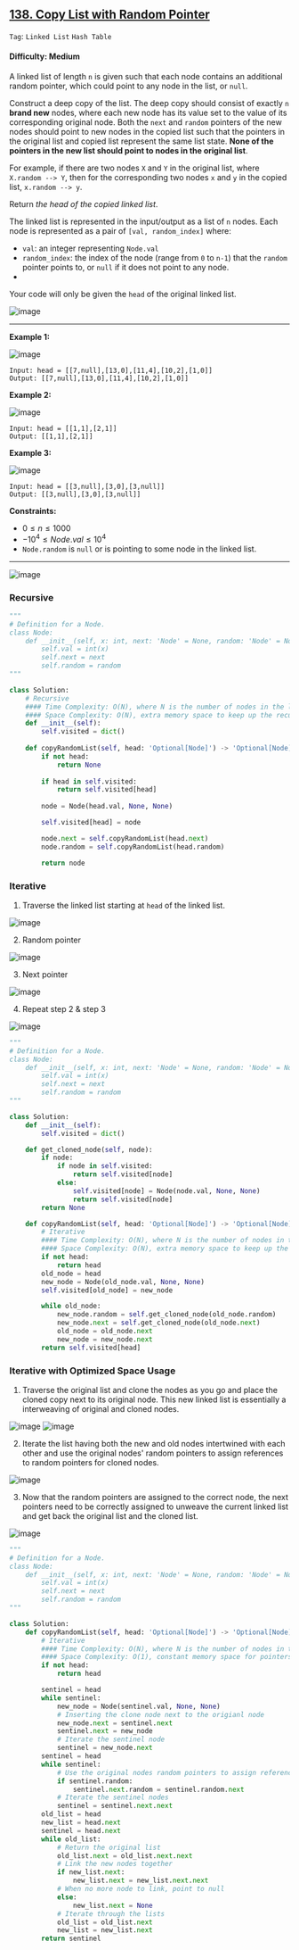## [138. Copy List with Random Pointer](https://leetcode.com/problems/copy-list-with-random-pointer)

```Tag```: ```Linked List``` ```Hash Table```

#### Difficulty: Medium

A linked list of length ```n``` is given such that each node contains an additional random pointer, which could point to any node in the list, or ```null```.

Construct a deep copy of the list. The deep copy should consist of exactly ```n``` __brand new__ nodes, where each new node has its value set to the value of its corresponding original node. Both the ```next``` and ```random``` pointers of the new nodes should point to new nodes in the copied list such that the pointers in the original list and copied list represent the same list state. __None of the pointers in the new list should point to nodes in the original list__.

For example, if there are two nodes ```X``` and ```Y``` in the original list, where ```X.random --> Y```, then for the corresponding two nodes ```x``` and ```y``` in the copied list, ```x.random --> y```.

Return _the head of the copied linked list_.

The linked list is represented in the input/output as a list of ```n``` nodes. Each node is represented as a pair of ```[val, random_index]``` where:

- ```val```: an integer representing ```Node.val```
- ```random_index```: the index of the node (range from ```0``` to ```n-1```) that the ```random``` pointer points to, or ```null``` if it does not point to any node.
- 
Your code will only be given the ```head``` of the original linked list.

![image](https://user-images.githubusercontent.com/35042430/211053722-da621a7e-1998-4772-89d6-179efffac75a.png)

---

__Example 1:__

![image](https://assets.leetcode.com/uploads/2019/12/18/e1.png)
```
Input: head = [[7,null],[13,0],[11,4],[10,2],[1,0]]
Output: [[7,null],[13,0],[11,4],[10,2],[1,0]]
```

__Example 2:__

![image](https://assets.leetcode.com/uploads/2019/12/18/e2.png)
```
Input: head = [[1,1],[2,1]]
Output: [[1,1],[2,1]]
```

__Example 3:__

![image](https://assets.leetcode.com/uploads/2019/12/18/e3.png)
```
Input: head = [[3,null],[3,0],[3,null]]
Output: [[3,null],[3,0],[3,null]]
```

__Constraints:__

- $0 \le n \le 1000$
- $-10^{4} \le Node.val \le 10^{4}$
- ```Node.random``` is ```null``` or is pointing to some node in the linked list.

---

![image](https://leetcode.com/problems/copy-list-with-random-pointer/solutions/169069/Figures/138/138_Copy_List_Random_1.png)

### Recursive

```Python
"""
# Definition for a Node.
class Node:
    def __init__(self, x: int, next: 'Node' = None, random: 'Node' = None):
        self.val = int(x)
        self.next = next
        self.random = random
"""

class Solution:
    # Recursive
    #### Time Complexity: O(N), where N is the number of nodes in the linked list.
    #### Space Complexity: O(N), extra memory space to keep up the recursion stack and the visited dictionary
    def __init__(self):
        self.visited = dict()
    
    def copyRandomList(self, head: 'Optional[Node]') -> 'Optional[Node]':
        if not head:
            return None
        
        if head in self.visited:
            return self.visited[head]
        
        node = Node(head.val, None, None)

        self.visited[head] = node

        node.next = self.copyRandomList(head.next)
        node.random = self.copyRandomList(head.random)

        return node
```

### Iterative

1. Traverse the linked list starting at ```head``` of the linked list.

![image](https://leetcode.com/problems/copy-list-with-random-pointer/solutions/169069/Figures/138/138_Copy_List_Random_3.png)

2. Random pointer

![image](https://leetcode.com/problems/copy-list-with-random-pointer/solutions/169069/Figures/138/138_Copy_List_Random_4.png)

3. Next pointer

![image](https://leetcode.com/problems/copy-list-with-random-pointer/solutions/169069/Figures/138/138_Copy_List_Random_5.png)

4. Repeat step 2 & step 3

![image](https://leetcode.com/problems/copy-list-with-random-pointer/solutions/169069/Figures/138/138_Copy_List_Random_6.png)

```Python
"""
# Definition for a Node.
class Node:
    def __init__(self, x: int, next: 'Node' = None, random: 'Node' = None):
        self.val = int(x)
        self.next = next
        self.random = random
"""

class Solution:
    def __init__(self):
        self.visited = dict()

    def get_cloned_node(self, node):
        if node:
            if node in self.visited:
                return self.visited[node]
            else:
                self.visited[node] = Node(node.val, None, None)
                return self.visited[node]
        return None

    def copyRandomList(self, head: 'Optional[Node]') -> 'Optional[Node]':
        # Iterative
        #### Time Complexity: O(N), where N is the number of nodes in the linked list.
        #### Space Complexity: O(N), extra memory space to keep up the recursion stack and the visited dictionary
        if not head:
            return head
        old_node = head
        new_node = Node(old_node.val, None, None)
        self.visited[old_node] = new_node

        while old_node:
            new_node.random = self.get_cloned_node(old_node.random)
            new_node.next = self.get_cloned_node(old_node.next)
            old_node = old_node.next
            new_node = new_node.next
        return self.visited[head]
```

### Iterative with Optimized Space Usage

1. Traverse the original list and clone the nodes as you go and place the cloned copy next to its original node. This new linked list is essentially a interweaving of original and cloned nodes.

![image](https://leetcode.com/problems/copy-list-with-random-pointer/solutions/169069/Figures/138/138_Copy_List_Random_8_1.png)
![image](https://leetcode.com/problems/copy-list-with-random-pointer/solutions/169069/Figures/138/138_Copy_List_Random_8_2.png)

2. Iterate the list having both the new and old nodes intertwined with each other and use the original nodes' random pointers to assign references to random pointers for cloned nodes.

![image](https://leetcode.com/problems/copy-list-with-random-pointer/solutions/169069/Figures/138/138_Copy_List_Random_9_1.png)

3. Now that the random pointers are assigned to the correct node, the next pointers need to be correctly assigned to unweave the current linked list and get back the original list and the cloned list.

![image](https://leetcode.com/problems/copy-list-with-random-pointer/solutions/169069/Figures/138/138_Copy_List_Random_10.png)

```Python
"""
# Definition for a Node.
class Node:
    def __init__(self, x: int, next: 'Node' = None, random: 'Node' = None):
        self.val = int(x)
        self.next = next
        self.random = random
"""

class Solution:
    def copyRandomList(self, head: 'Optional[Node]') -> 'Optional[Node]':
        # Iterative
        #### Time Complexity: O(N), where N is the number of nodes in the linked list.
        #### Space Complexity: O(1), constant memory space for pointers
        if not head: 
            return head

        sentinel = head
        while sentinel:
            new_node = Node(sentinel.val, None, None)
            # Inserting the clone node next to the origianl node
            new_node.next = sentinel.next
            sentinel.next = new_node
            # Iterate the sentinel node
            sentinel = new_node.next
        sentinel = head
        while sentinel:
            # Use the original nodes random pointers to assign references to random pointers for cloned nodes
            if sentinel.random:
                sentinel.next.random = sentinel.random.next
            # Iterate the sentinel nodes
            sentinel = sentinel.next.next
        old_list = head
        new_list = head.next
        sentinel = head.next
        while old_list:
            # Return the original list
            old_list.next = old_list.next.next
            # Link the new nodes together
            if new_list.next:
                new_list.next = new_list.next.next
            # When no more node to link, point to null
            else:
                new_list.next = None
            # Iterate through the lists
            old_list = old_list.next
            new_list = new_list.next
        return sentinel
```
